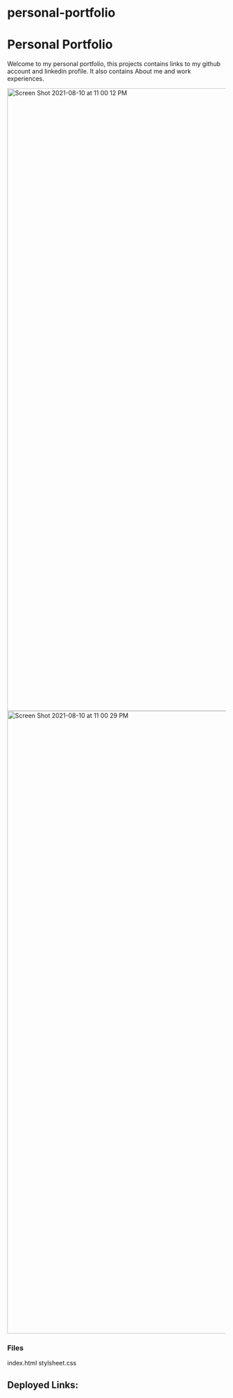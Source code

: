 # personal-portfolio

# Personal Portfolio 

Welcome to my personal portfolio, this projects contains links to my github account and linkedin profile. It also contains About me and work experiences.

<img width="1433" alt="Screen Shot 2021-08-10 at 11 00 12 PM" src="https://user-images.githubusercontent.com/84559394/129111224-54addd5d-845c-4a23-b2c1-34c4db27e6f5.png">

<img width="1433" alt="Screen Shot 2021-08-10 at 11 00 29 PM" src="https://user-images.githubusercontent.com/84559394/129111406-d678fcb8-be03-482d-b780-00161d51fdfa.png">

### Files

index.html
stylsheet.css

## Deployed Links:

